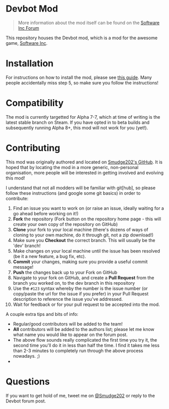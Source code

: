 # Devbot Mod

> More information about the mod itself can be found on the [Software Inc Forum](http://softwareinc.coredumping.com/forum/index.php?topic=519.0)

This repository houses the Devbot mod, which is a mod for the awesome game, [Software Inc](softwareinc.coredumping.com).

# Installation

For instructions on how to install the mod, please see [this guide](http://softwareinc.coredumping.com/forum/index.php?topic=258.0). Many people accidentally miss step 5, so make sure you follow the instructions!

# Compatibility

The mod is currently targetted for Alpha 7-7, which at time of writing is the latest stable branch on Steam. If you have opted in to beta builds and subsequently running Alpha 8+, this mod will not work for you (yet!).

# Contributing

This mod was originally authored and located on [Smudge202's GitHub](https://github.com/smudge202). It is hoped that by locating the mod in a more generic, non-personal organisation, more people will be interested in getting involved and evolving this mod!

I understand that not all modders will be familiar with git[hub], so please follow these instructions (and google some git basics) in order to contribute:

1. Find an issue you want to work on (or raise an issue, ideally waiting for a go ahead before working on it!)
1. **Fork** the repository (Fork button on the repository home page - this will create your own copy of the repository on GitHub)
1. **Clone** your fork to your local machine (there's dozens of ways of cloning to your own machine, do it through git, not a zip download!)
1. Make sure you **Checkout** the correct branch. This will usually be the 'dev' branch!
1. Make changes on your local machine until the issue has been resolved (be it a new feature, a bug fix, etc).
1. **Commit** your changes, making sure you provide a useful commit message!
1. **Push** the changes back up to your Fork on GitHub
1. Navigate to your fork on GitHub, and create a **Pull Request** from the branch you worked on, to the dev branch in this repository
1. Use the `#123` syntax whereby the number is the issue number (or copy/paste the url for the issue if you prefer) in your Pull Request description to reference the issue you've addressed.
1. Wait for feedback or for your pull request to be accepted into the mod.
 
A couple extra tips and bits of info:

* Regular/good contributors will be added to the team!
* **All** contributors will be added to the authors list; please let me know what name you would like to appear on the forum post.
* The above flow sounds really complicated the first time you try it, the second time you'll do it in less than half the time. I find it takes me less than 2-3 minutes to completely run through the above process nowadays. ;)
* 
# Questions

If you want to get hold of me, tweet me on [@Smudge202](https://twitter.com/smudge202) or reply to the Devbot forum post.
